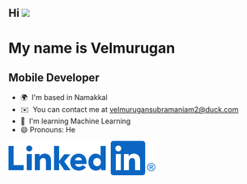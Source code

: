 ## Hi ![](https://user-images.githubusercontent.com/18350557/176309783-0785949b-9127-417c-8b55-ab5a4333674e.gif)

My name is Velmurugan
==============================================================================================================================================

Mobile Developer
----------------

* 🌍  I'm based in Namakkal
* ✉️  You can contact me at [velmurugansubramaniam2@duck.com](mailto:velmurugansubramaniam2@duck.com)
* 🧠  I'm learning Machine Learning
* 😄 Pronouns: He

<a target="_blank" href="https://www.linkedin.com/in/svelmuruganrvs"><img src="./linkedin.png"/></a>

<!--
**velmurugansubramaniam2/velmurugansubramaniam2** is a ✨ _special_ ✨ repository because its `README.md` (this file) appears on your GitHub profile.

Here are some ideas to get you started:

- 🔭 I’m currently working on ...
- 🌱 I’m currently learning ...
- 👯 I’m looking to collaborate on ...
- 🤔 I’m looking for help with ...
- 💬 Ask me about ...
- 📫 How to reach me: ...

- ⚡ Fun fact: ...
-->
